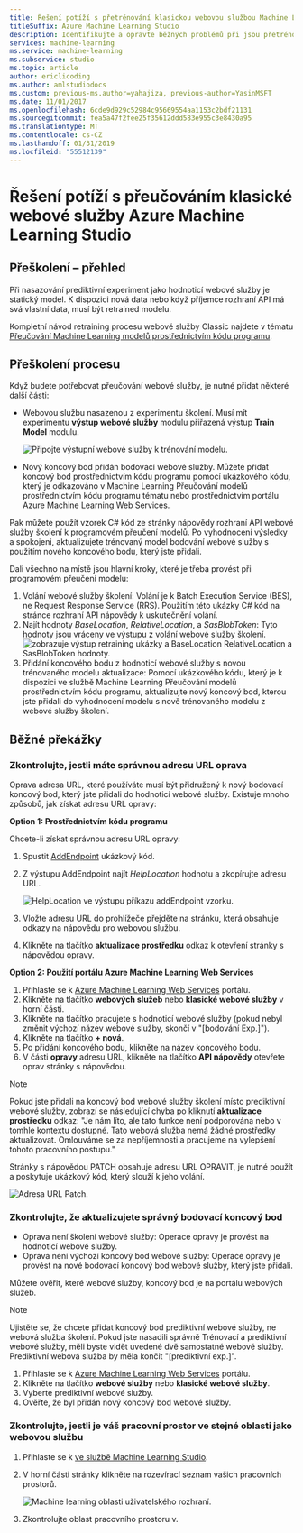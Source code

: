 ```yaml
---
title: Řešení potíží s přetrénování klasickou webovou službou Machine Learning Studio
titleSuffix: Azure Machine Learning Studio
description: Identifikujte a opravte běžných problémů při jsou přetrénování modelu pro webové služby Azure Machine Learning Studio.
services: machine-learning
ms.service: machine-learning
ms.subservice: studio
ms.topic: article
author: ericlicoding
ms.author: amlstudiodocs
ms.custom: previous-ms.author=yahajiza, previous-author=YasinMSFT
ms.date: 11/01/2017
ms.openlocfilehash: 6cde9d929c52984c95669554aa1153c2bdf21131
ms.sourcegitcommit: fea5a47f2fee25f35612ddd583e955c3e8430a95
ms.translationtype: MT
ms.contentlocale: cs-CZ
ms.lasthandoff: 01/31/2019
ms.locfileid: "55512139"
---
```

# <a name="troubleshooting-the-retraining-of-an-azure-machine-learning-studio-classic-web-service"></a>Řešení potíží s přeučováním klasické webové služby Azure Machine Learning Studio
## <a name="retraining-overview"></a>Přeškolení – přehled
Při nasazování prediktivní experiment jako hodnoticí webové služby je statický model. K dispozici nová data nebo když příjemce rozhraní API má svá vlastní data, musí být retrained modelu. 

Kompletní návod retraining procesu webové služby Classic najdete v tématu [Přeučování Machine Learning modelů prostřednictvím kódu programu](retrain-models-programmatically.md).

## <a name="retraining-process"></a>Přeškolení procesu
Když budete potřebovat přeučování webové služby, je nutné přidat některé další části:

* Webovou službu nasazenou z experimentu školení. Musí mít experimentu **výstup webové služby** modulu přiřazená výstup **Train Model** modulu.  
  
    ![Připojte výstupní webové služby k trénování modelu.][image1]
* Nový koncový bod přidán bodovací webové služby.  Můžete přidat koncový bod prostřednictvím kódu programu pomocí ukázkového kódu, který je odkazováno v Machine Learning Přeučování modelů prostřednictvím kódu programu tématu nebo prostřednictvím portálu Azure Machine Learning Web Services.

Pak můžete použít vzorek C# kód ze stránky nápovědy rozhraní API webové služby školení k programovém přeučení modelů. Po vyhodnocení výsledky a spokojeni, aktualizujete trénovaný model bodování webové služby s použitím nového koncového bodu, který jste přidali.

Dali všechno na místě jsou hlavní kroky, které je třeba provést při programovém přeučení modelu:

1. Volání webové služby školení:  Volání je k Batch Execution Service (BES), ne Request Response Service (RRS). Použitím této ukázky C# kód na stránce rozhraní API nápovědy k uskutečnění volání. 
2. Najít hodnoty *BaseLocation*, *RelativeLocation*, a *SasBlobToken*: Tyto hodnoty jsou vráceny ve výstupu z volání webové služby školení. 
   ![zobrazuje výstup retraining ukázky a BaseLocation RelativeLocation a SasBlobToken hodnoty.][image6]
3. Přidání koncového bodu z hodnoticí webové služby s novou trénovaného modelu aktualizace: Pomocí ukázkového kódu, který je k dispozici ve službě Machine Learning Přeučování modelů prostřednictvím kódu programu, aktualizujte nový koncový bod, kterou jste přidali do vyhodnocení modelu s nově trénovaného modelu z webové služby školení.

## <a name="common-obstacles"></a>Běžné překážky
### <a name="check-to-see-if-you-have-the-correct-patch-url"></a>Zkontrolujte, jestli máte správnou adresu URL oprava
Oprava adresa URL, které používáte musí být přidružený k nový bodovací koncový bod, který jste přidali do hodnoticí webové služby. Existuje mnoho způsobů, jak získat adresu URL opravy:

**Option 1: Prostřednictvím kódu programu**

Chcete-li získat správnou adresu URL opravy:

1. Spustit [AddEndpoint](https://github.com/raymondlaghaeian/AML_EndpointMgmt/blob/master/Program.cs) ukázkový kód.
2. Z výstupu AddEndpoint najít *HelpLocation* hodnotu a zkopírujte adresu URL.
   
   ![HelpLocation ve výstupu příkazu addEndpoint vzorku.][image2]
3. Vložte adresu URL do prohlížeče přejděte na stránku, která obsahuje odkazy na nápovědu pro webovou službu.
4. Klikněte na tlačítko **aktualizace prostředku** odkaz k otevření stránky s nápovědou opravy.

**Option 2: Použití portálu Azure Machine Learning Web Services**

1. Přihlaste se k [Azure Machine Learning Web Services](https://services.azureml.net/) portálu.
2. Klikněte na tlačítko **webových služeb** nebo **klasické webové služby** v horní části.
4. Klikněte na tlačítko pracujete s hodnoticí webové služby (pokud nebyl změnit výchozí název webové služby, skončí v "[bodování Exp.]").
5. Klikněte na tlačítko **+ nová**.
6. Po přidání koncového bodu, klikněte na název koncového bodu.
7. V části **opravy** adresu URL, klikněte na tlačítko **API nápovědy** otevřete oprav stránky s nápovědou.

> [!NOTE]
> Pokud jste přidali na koncový bod webové služby školení místo prediktivní webové služby, zobrazí se následující chyba po kliknutí **aktualizace prostředku** odkaz: "Je nám líto, ale tato funkce není podporována nebo v tomhle kontextu dostupné. Tato webová služba nemá žádné prostředky aktualizovat. Omlouváme se za nepříjemnosti a pracujeme na vylepšení tohoto pracovního postupu."
> 
> 

Stránky s nápovědou PATCH obsahuje adresu URL OPRAVIT, je nutné použít a poskytuje ukázkový kód, který slouží k jeho volání.

![Adresa URL Patch.][image5]

### <a name="check-to-see-that-you-are-updating-the-correct-scoring-endpoint"></a>Zkontrolujte, že aktualizujete správný bodovací koncový bod
* Oprava není školení webové služby: Operace opravy je provést na hodnoticí webové služby.
* Oprava není výchozí koncový bod webové služby: Operace opravy je provést na nové bodovací koncový bod webové služby, který jste přidali.

Můžete ověřit, které webové služby, koncový bod je na portálu webových služeb. 

> [!NOTE]
> Ujistěte se, že chcete přidat koncový bod prediktivní webové služby, ne webová služba školení. Pokud jste nasadili správně Trénovací a prediktivní webové služby, měli byste vidět uvedené dvě samostatné webové služby. Prediktivní webová služba by měla končit "[prediktivní exp.]".
> 
> 

1. Přihlaste se k [Azure Machine Learning Web Services](https://services.azureml.net/) portálu.
2. Klikněte na tlačítko **webové služby** nebo **klasické webové služby**.
3. Vyberte prediktivní webové služby.
4. Ověřte, že byl přidán nový koncový bod webové služby.

### <a name="check-that-your-workspace-is-in-the-same-region-as-the-web-service"></a>Zkontrolujte, jestli je váš pracovní prostor ve stejné oblasti jako webovou službu
1. Přihlaste se k [ve službě Machine Learning Studio](https://studio.azureml.net/).
2. V horní části stránky klikněte na rozevírací seznam vašich pracovních prostorů.

   ![Machine learning oblasti uživatelského rozhraní.][image4]

3. Zkontrolujte oblast pracovního prostoru v.

<!-- Image Links -->

[image1]: ./media/troubleshooting-retraining-a-model/ml-studio-tm-connected-to-web-service-out.png
[image2]: ./media/troubleshooting-retraining-a-model/addEndpoint-output.png
[image3]: ./media/troubleshooting-retraining-a-model/azure-portal-update-resource.png
[image4]: ./media/troubleshooting-retraining-a-model/check-workspace-region.png
[image5]: ./media/troubleshooting-retraining-a-model/ml-help-page-patch-url.png
[image6]: ./media/troubleshooting-retraining-a-model/retraining-output.png
[image7]: ./media/troubleshooting-retraining-a-model/web-services-tab.png
